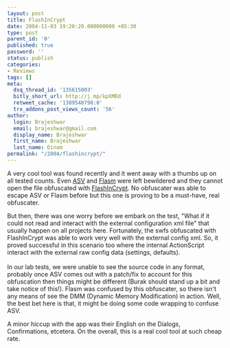 ```yaml
---
layout: post
title: FlashInCrypt
date: 2004-11-03 19:20:20.000000000 +05:30
type: post
parent_id: '0'
published: true
password: ''
status: publish
categories:
- Reviews
tags: []
meta:
  dsq_thread_id: '135615003'
  bitly_short_url: http://j.mp/kpXMDd
  retweet_cache: '1309548798:0'
  trx_addons_post_views_count: '56'
author:
  login: Brajeshwar
  email: brajeshwar@gmail.com
  display_name: Brajeshwar
  first_name: Brajeshwar
  last_name: Oinam
permalink: "/2004/flashincrypt/"
---
```

<p><?php ImgBlog("reviews/flashincrypt.jpg", 0, "FlashInCrypt", "http://flashincrypt.com/");?>A very cool tool was found recently and it went away with a thumbs up on all tested counts. Even <a href="http://buraks.com/asv/" title="ActionScript Viewer">ASV</a> and <a href="http://flasm.sourceforge.net/" title="Flasm">Flasm</a> were left bewildered and they cannot open the file obfuscated with <a href="http://flashincrypt.com/" title="FlashInCrypt">FlashInCrypt</a>. No obfuscater was able to escape ASV or Flasm before but this one is proving to be a must-have, real obfuscater.</p>
<p>But then, there was one worry before we embark on the test, "What if it could not read and interact with the external configuration xml file" that usually happen on all projects here. Fortunately, the swfs obfuscated with FlashInCrypt was able to work very well with the external config xml. So, it proved successful in this scenario too where the internal ActionScript interact with the external raw config data (settings, defaults).<br />
<!--more--><br />
In our lab tests, we were  unable to see the source code in any format, probably once ASV comes out with a patch/fix to account for this obfuscation then things might be different (Burak should stand up a bit and take notice of this!). Flasm was confused by this obfuscater, so there isn't any means of see the DMM (Dynamic Memory Modification) in action. Well, the best bet here is that, it might be doing some code wrapping to confuse ASV.</p>
<p>A minor hiccup with the app was their English on the Dialogs, Confirmations, etcetera. On the overall, this is a real cool tool at such cheap rate.</p>
